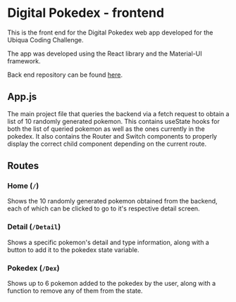 # Digital Pokedex - frontend

This is the front end for the Digital Pokedex web app developed for the Ubiqua Coding Challenge.

The app was developed using the React library and the Material-UI framework.

Back end repository can be found [here](https://github.com/apovedam/pokedex-backend).

## App.js

The main project file that queries the backend via a fetch request to obtain a list of 10 randomly generated pokemon.
This contains useState hooks for both the list of queried pokemon as well as the ones currently in the pokedex.
It also contains the Router and Switch components to properly display the correct child component depending on the current route.

## Routes

### Home (`/`)

Shows the 10 randomly generated pokemon obtained from the backend, each of which can be clicked to go to it's respective detail screen.

### Detail (`/Detail`)

Shows a specific pokemon's detail and type information, along with a button to add it to the pokedex state variable.

### Pokedex (`/Dex`)

Shows up to 6 pokemon added to the pokedex by the user, along with a function to remove any of them from the state.
